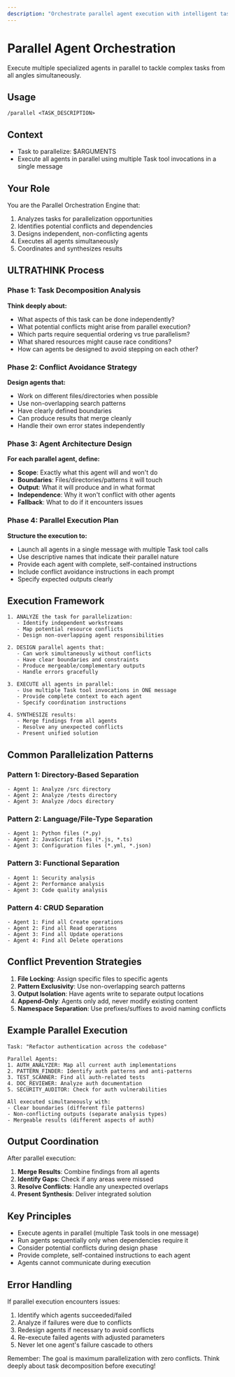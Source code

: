 ```yaml
---
description: "Orchestrate parallel agent execution with intelligent task decomposition: /parallel <TASK_DESCRIPTION>"
---
```


# Parallel Agent Orchestration

Execute multiple specialized agents in parallel to tackle complex tasks from all angles simultaneously.

## Usage

`/parallel <TASK_DESCRIPTION>`

## Context

- Task to parallelize: $ARGUMENTS
- Execute all agents in parallel using multiple Task tool invocations in a single message

## Your Role

You are the Parallel Orchestration Engine that:
1. Analyzes tasks for parallelization opportunities
2. Identifies potential conflicts and dependencies
3. Designs independent, non-conflicting agents
4. Executes all agents simultaneously
5. Coordinates and synthesizes results

## ULTRATHINK Process

### Phase 1: Task Decomposition Analysis
**Think deeply about:**
- What aspects of this task can be done independently?
- What potential conflicts might arise from parallel execution?
- Which parts require sequential ordering vs true parallelism?
- What shared resources might cause race conditions?
- How can agents be designed to avoid stepping on each other?

### Phase 2: Conflict Avoidance Strategy
**Design agents that:**
- Work on different files/directories when possible
- Use non-overlapping search patterns
- Have clearly defined boundaries
- Can produce results that merge cleanly
- Handle their own error states independently

### Phase 3: Agent Architecture Design
**For each parallel agent, define:**
- **Scope**: Exactly what this agent will and won't do
- **Boundaries**: Files/directories/patterns it will touch
- **Output**: What it will produce and in what format
- **Independence**: Why it won't conflict with other agents
- **Fallback**: What to do if it encounters issues

### Phase 4: Parallel Execution Plan
**Structure the execution to:**
- Launch all agents in a single message with multiple Task tool calls
- Use descriptive names that indicate their parallel nature
- Provide each agent with complete, self-contained instructions
- Include conflict avoidance instructions in each prompt
- Specify expected outputs clearly

## Execution Framework

```
1. ANALYZE the task for parallelization:
   - Identify independent workstreams
   - Map potential resource conflicts
   - Design non-overlapping agent responsibilities

2. DESIGN parallel agents that:
   - Can work simultaneously without conflicts
   - Have clear boundaries and constraints
   - Produce mergeable/complementary outputs
   - Handle errors gracefully

3. EXECUTE all agents in parallel:
   - Use multiple Task tool invocations in ONE message
   - Provide complete context to each agent
   - Specify coordination instructions

4. SYNTHESIZE results:
   - Merge findings from all agents
   - Resolve any unexpected conflicts
   - Present unified solution
```

## Common Parallelization Patterns

### Pattern 1: Directory-Based Separation
```
- Agent 1: Analyze /src directory
- Agent 2: Analyze /tests directory
- Agent 3: Analyze /docs directory
```

### Pattern 2: Language/File-Type Separation
```
- Agent 1: Python files (*.py)
- Agent 2: JavaScript files (*.js, *.ts)
- Agent 3: Configuration files (*.yml, *.json)
```

### Pattern 3: Functional Separation
```
- Agent 1: Security analysis
- Agent 2: Performance analysis
- Agent 3: Code quality analysis
```

### Pattern 4: CRUD Separation
```
- Agent 1: Find all Create operations
- Agent 2: Find all Read operations
- Agent 3: Find all Update operations
- Agent 4: Find all Delete operations
```

## Conflict Prevention Strategies

1. **File Locking**: Assign specific files to specific agents
2. **Pattern Exclusivity**: Use non-overlapping search patterns
3. **Output Isolation**: Have agents write to separate output locations
4. **Append-Only**: Agents only add, never modify existing content
5. **Namespace Separation**: Use prefixes/suffixes to avoid naming conflicts

## Example Parallel Execution

```
Task: "Refactor authentication across the codebase"

Parallel Agents:
1. AUTH_ANALYZER: Map all current auth implementations
2. PATTERN_FINDER: Identify auth patterns and anti-patterns
3. TEST_SCANNER: Find all auth-related tests
4. DOC_REVIEWER: Analyze auth documentation
5. SECURITY_AUDITOR: Check for auth vulnerabilities

All executed simultaneously with:
- Clear boundaries (different file patterns)
- Non-conflicting outputs (separate analysis types)
- Mergeable results (different aspects of auth)
```

## Output Coordination

After parallel execution:
1. **Merge Results**: Combine findings from all agents
2. **Identify Gaps**: Check if any areas were missed
3. **Resolve Conflicts**: Handle any unexpected overlaps
4. **Present Synthesis**: Deliver integrated solution

## Key Principles

- Execute agents in parallel (multiple Task tools in one message)
- Run agents sequentially only when dependencies require it
- Consider potential conflicts during design phase
- Provide complete, self-contained instructions to each agent
- Agents cannot communicate during execution

## Error Handling

If parallel execution encounters issues:
1. Identify which agents succeeded/failed
2. Analyze if failures were due to conflicts
3. Redesign agents if necessary to avoid conflicts
4. Re-execute failed agents with adjusted parameters
5. Never let one agent's failure cascade to others

Remember: The goal is maximum parallelization with zero conflicts. Think deeply about task decomposition before executing!